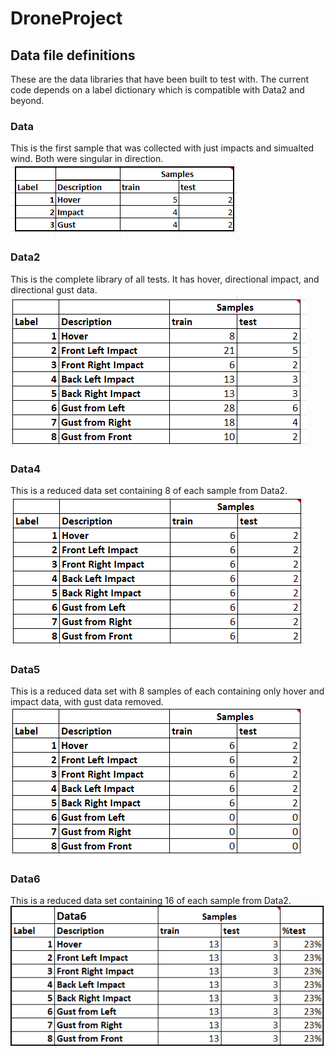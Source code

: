 # DroneProject

## Data file definitions

These are the data libraries that have been built to test with. The current code depends on a label dictionary which is compatible with Data2 and beyond. 

### Data
This is the first sample that was collected with just impacts and simualted wind. Both were singular in direction.
![data](docs/data.png)

### Data2
This is the complete library of all tests. It has hover, directional impact, and directional gust data.
![data2](docs/data2.png)

### Data4
This is a reduced data set containing 8 of each sample from Data2.
![data4](docs/data4.png)


### Data5
This is a reduced data set with 8 samples of each containing only hover and impact data, with gust data removed.
![data5](docs/data5.PNG)

### Data6
This is a reduced data set containing 16 of each sample from Data2.
![data4](docs/data6.PNG)